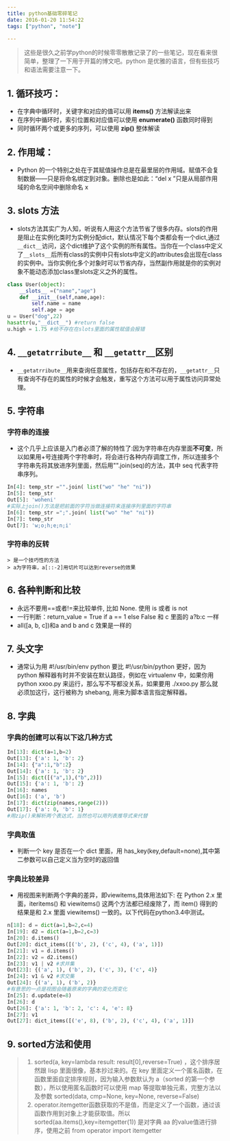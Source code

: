 ```yaml
---
title: python基础零碎笔记
date: 2016-01-20 11:54:22
tags: ["python", "note"]

---
```

<!-- toc -->

> 这些是很久之前学python的时候零零散散记录了的一些笔记，现在看来很简单，整理了一下用于开篇的博文吧。python 是优雅的语言，但有些技巧和语法需要注意一下。

<!--more-->
## 1. 循环技巧：

*   在字典中循环时，关键字和对应的值可以用 **items()** 方法解读出来
*   在序列中循环时，索引位置和对应值可以使用 **enumerate()** 函数同时得到
*   同时循环两个或更多的序列，可以使用 **zip()** 整体解读

## 2. 作用域：

*   Python 的一个特别之处在于其赋值操作总是在最里层的作用域。赋值不会复制数据——只是将命名绑定到对象。删除也是如此：“del x ”只是从局部作用域的命名空间中删除命名 x

## 3. slots 方法

*   slots方法其实广为人知，听说有人用这个方法节省了很多内存。slots的作用是阻止在实例化类时为实例分配dict，默认情况下每个类都会有一个dict,通过`__dict__`访问，这个dict维护了这个实例的所有属性。当你在一个class中定义了`__slots__`后所有class的实例中只有slots中定义的attributes会出现在class的实例中。当你实例化多个对象时可以节省内存，当然副作用就是你的实例对象不能动态添加class里slots定义之外的属性。
    
```python
class User(object):
    __slots__ =("name","age")
    def __init__(self,name,age):
        self.name = name
        self.age = age
u = User("dog",22)
hasattr(u,"__dict__") #return false
u.high = 1.75 #给不存在在slots里面的属性赋值会报错
```

## 4. `__getatrribute__` 和 `__getattr__`区别

*   `__getatrribute__`用来查询任意属性，包括存在和不存在的，`__getattr__`只有查询不存在的属性的时候才会触发，重写这个方法可以用于属性访问异常处理。

## 5. 字符串

### 字符串的连接

*   这个几乎上应该是入门者必须了解的特性了:因为字符串在内存里面**不可变**，所以如果用+号连接两个字符串时，将会进行各种内存调度工作，所以连接多个字符串先将其放进序列里面，然后用"".join(seq)的方法，其中 seq 代表字符串序列。
    
```python
In[4]: temp_str ="".join( list("wo" "he" "ni"))
In[5]: temp_str
Out[5]: 'woheni'
#实际上join()方法是把前面的字符当做连接符来连接序列里面的字符串
In[6]: temp_str =";".join( list("wo" "he" "ni"))
In[7]: temp_str
Out[7]: 'w;o;h;e;n;i'
```

### 字符串的反转

    > 是一个技巧性的方法
    > a为字符串，a[::-2]用切片可以达到reverse的效果

## 6. 各种判断和比较

*   永远不要用==或者!=来比较单件, 比如 None. 使用 is 或者 is not
*   一行判断：return_value = True if a == 1 else False 和 c 里面的 a?b:c 一样
*   all([a, b, c])和a and b and c 效果是一样的

## 7. 头文字

*   通常认为用 #!/usr/bin/env python 要比 #!/usr/bin/python 更好，因为 python 解释器有时并不安装在默认路径，例如在 virtualenv 中，如果你用 python xxoo.py 来运行，那么写不写都没关系，如果要用 ./xxoo.py 那么就必须加这行，这行被称为 shebang, 用来为脚本语言指定解释器。

## 8. 字典

### 字典的创建可以有以下这几种方式

```python
In[13]: dict(a=1,b=2)
Out[13]: {'a': 1, 'b': 2}
In[14]: {"a":1,"b":2}
Out[14]: {'a': 1, 'b': 2}
In[15]: dict([("a",1),("b",2)])
Out[15]: {'a': 1, 'b': 2}
In[16]: names
Out[16]: ('a', 'b')
In[17]: dict(zip(names,range(2)))
Out[17]: {'a': 0, 'b': 1}
#用zip()来解析两个表达式，当然也可以用列表推导式来代替
```

### 字典取值

*   判断一个 key 是否在一个 dict 里面，用 has_key(key,default=none),其中第二参数可以自己定义当为空时的返回值

### 字典比较差异

*   用视图来判断两个字典的差异，即viewitems,具体用法如下:
    在 Python 2.x 里面，iteritems() 和 viewitems() 这两个方法都已经废除了，而 item() 得到的结果是和 2.x 里面 viewitems() 一致的。以下代码在python3.4中测试。
```python
n[18]: d = dict(a=1,b=2,c=4)
In[19]: d2 = dict(a=1,b=2,c=3)
In[20]: d.items()
Out[20]: dict_items([('b', 2), ('c', 4), ('a', 1)])
In[21]: v1 = d.items()
In[22]: v2 = d2.items()
In[23]: v1 | v2 #求并集
Out[23]: {('a', 1), ('b', 2), ('c', 3), ('c', 4)}
In[24]: v1 & v2 #求交集
Out[24]: {('a', 1), ('b', 2)}
#有意思的一点是视图会随着原来的字典的变化而变化
In[25]: d.update(e=8)
In[26]: d
Out[26]: {'a': 1, 'b': 2, 'c': 4, 'e': 8}
In[27]: v1
Out[27]: dict_items([('e', 8), ('b', 2), ('c', 4), ('a', 1)])
```

## 9. sorted方法和使用

> 1.  sorted(a, key=lambda result: result[0],reverse=True) ，这个排序居然跟 lisp 里面很像，基本抄过来的。在 key 里面定义一个匿名函数，在函数里面自定排序规则，因为输入参数默认为 a（sorted 的第一个参数），所以使用匿名函数时可以使用 map 等提取单独元素，完整方法以及参数 sorted(data, cmp=None, key=None, reverse=False)
> 2.  operator.itemgetter函数获取的不是值，而是定义了一个函数，通过该函数作用到对象上才能获取值。所以sorted(aa.items(),key=itemgetter(1)) 是对字典 aa 的value值进行排序，使用之前 from operator import itemgetter
